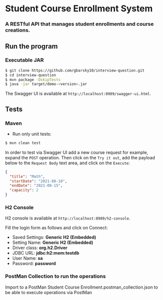 # Student Course Enrollment System  

### A RESTful API that manages student enrollments and course creations. 

## Run the program

### Executable JAR
```bash
$ git clone https://github.com/gbarsky10/interview-question.git
$ cd interview-question
$ mvn package -DskipTests
$ java -jar target/demo-<version>.jar
```

The Swagger UI is available at `http://localhost:8989/swagger-ui.html`.

## Tests
### Maven
* Run only unit tests:
```bash
$ mvn clean test
```

In order to test via Swagger UI add a new course request for example, expand the `POST` operation. Then click on the `Try it out`, add the payload below to the `Request Body` text area, and click on the `Execute`:
```json
{
  "title": "Math",
  "startDate": "2021-08-10",
  "endDate": "2021-08-15",
  "capacity": 2
}
```

### H2 Console
H2 console is available at `http://localhost:8989/h2-console`.

Fill the login form as follows and click on Connect:
* Saved Settings: **Generic H2 (Embedded)**
* Setting Name: **Generic H2 (Embedded)**
* Driver class: **org.h2.Driver**
* JDBC URL: **jdbc:h2:mem:testdb**
* User Name: **sa**
* Password:  **password** 

### PostMan Collection to run the operations
Import to a PostMan Student Course Enrollment.postman_collection.json to be able to 
execute operations via PostMan

